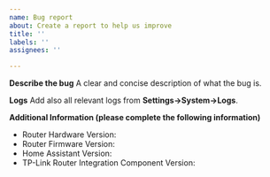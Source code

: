 ```yaml
---
name: Bug report
about: Create a report to help us improve
title: ''
labels: ''
assignees: ''

---
```


**Describe the bug**
A clear and concise description of what the bug is.

**Logs**
Add also all relevant logs from **Settings->System->Logs**.

**Additional Information (please complete the following information)**
 - Router Hardware Version:
 - Router Firmware Version:
 - Home Assistant Version: 
 - TP-Link Router Integration Component Version:
